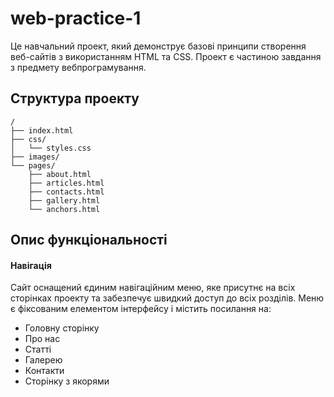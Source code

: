 # web-practice-1


Це навчальний проект, який демонструє базові принципи створення веб-сайтів з використанням HTML та CSS. Проект є частиною завдання з предмету вебпрограмування.

## Структура проекту

```
/
├── index.html 
├── css/
│   └── styles.css   
├── images/       
└── pages/
    ├── about.html  
    ├── articles.html 
    ├── contacts.html
    ├── gallery.html  
    └── anchors.html  
```

## Опис функціональності

#### Навігація
Сайт оснащений єдиним навігаційним меню, яке присутнє на всіх сторінках проекту та забезпечує швидкий доступ до всіх розділів. Меню є фіксованим елементом інтерфейсу і містить посилання на:
- Головну сторінку
- Про нас
- Статті
- Галерею
- Контакти
- Сторінку з якорями
